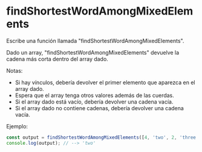 # findShortestWordAmongMixedElements

Escribe una función llamada "findShortestWordAmongMixedElements".

Dado un array, "findShortestWordAmongMixedElements" devuelve la cadena más corta
dentro del array dado.

Notas:

- Si hay vínculos, debería devolver el primer elemento que aparezca en el array
  dado.
- Espera que el array tenga otros valores además de las cuerdas.
- Si el array dado está vacío, debería devolver una cadena vacía.
- Si el array dado no contiene cadenas, debería devolver una cadena vacía.

Ejemplo:

```js
const output = findShortestWordAmongMixedElements([4, 'two', 2, 'three']);
console.log(output); // --> 'two'
```

